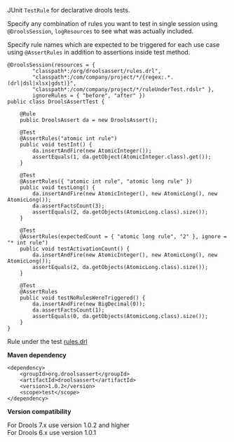 JUnit `TestRule` for declarative drools tests.  

Specify any combination of rules you want to test in single session using `@DroolsSession`, `logResources` to see what was actually included.  

Specify rule names which are expected to be triggered for each use case using `@AssertRules` in addition to assertions inside test method.

	@DroolsSession(resources = {
			"classpath*:/org/droolsassert/rules.drl",
			"classpath*:/com/company/project/*/{regex:.*.(drl|dsl|xlsx|gdst)}",
			"classpath*:/com/company/project/*/ruleUnderTest.rdslr" },
			ignoreRules = { "before", "after" })
	public class DroolsAssertTest {

		@Rule
		public DroolsAssert da = new DroolsAssert();

		@Test
		@AssertRules("atomic int rule")
		public void testInt() {
			da.insertAndFire(new AtomicInteger());
			assertEquals(1, da.getObject(AtomicInteger.class).get());
		}

		@Test
		@AssertRules({ "atomic int rule", "atomic long rule" })
		public void testLong() {
			da.insertAndFire(new AtomicInteger(), new AtomicLong(), new AtomicLong());
			da.assertFactsCount(3);
			assertEquals(2, da.getObjects(AtomicLong.class).size());
		}

		@Test
		@AssertRules(expectedCount = { "atomic long rule", "2" }, ignore = "* int rule")
		public void testActivationCount() {
			da.insertAndFire(new AtomicInteger(), new AtomicLong(), new AtomicLong());
			assertEquals(2, da.getObjects(AtomicLong.class).size());
		}

		@Test
		@AssertRules
		public void testNoRulesWereTriggered() {
			da.insertAndFire(new BigDecimal(0));
			da.assertFactsCount(1);
			assertEquals(0, da.getObjects(AtomicLong.class).size());
		}
	}

Rule under the test <a href="https://github.com/droolsassert/droolsassert/blob/master/src/test/resources/org/droolsassert/rules.drl">rules.drl</a>

**Maven dependency**

    <dependency>
        <groupId>org.droolsassert</groupId>
        <artifactId>droolsassert</artifactId>
        <version>1.0.2</version>
        <scope>test</scope>
    </dependency>

**Version compatibility**  

For Drools 7.x use version 1.0.2 and higher  
For Drools 6.x use version 1.0.1  

